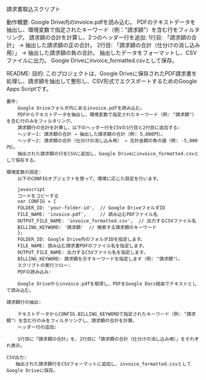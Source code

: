 請求書取込スクリプト

動作概要:
    Google Drive内のinvoice.pdfを読み込む。
    PDFのテキストデータを抽出し、環境変数で指定されたキーワード（例："請求額"）を含む行をフィルタリング。
    請求額の合計を計算し、2つのヘッダー行を追加:
    1行目: 「請求額の合計」 → 抽出した請求額の正の合計。
    2行目: 「請求額の合計（仕分けの消し込み用）」 → 抽出した請求額の負の合計。
    抽出したデータをフォーマットし、CSVファイルに出力。
    Google Driveにinvoice_formatted.csvとして保存。

README:
    目的:
        このプロジェクトは、Google Driveに保存されたPDF請求書を処理し、請求額を抽出して整形し、CSV形式でエクスポートするためのGoogle Apps Scriptです。

    要件:
        Google Driveフォルダ内にあるinvoice.pdfを読み込む。
        PDFからテキストデータを抽出し、環境変数で指定されたキーワード（例: "請求額"）を含む行のみをフィルタリング。
        請求額行の合計を計算し、以下のヘッダー行をCSVの1行目と2行目に追加する:
        ヘッダー1: 請求額の合計 → 抽出した請求額の合計（例: 5,000円）。
        ヘッダー2: 請求額の合計（仕分けの消し込み用） → 合計金額の負の値（例: -5,000円）。
        抽出された請求額の行をCSVに追加し、Google Driveにinvoice_formatted.csvとして保存する。

    環境変数の設定:
        以下のCONFIGオブジェクトを使って、環境に応じた設定を行います。

        javascript
        コードをコピーする
        var CONFIG = {
        FOLDER_ID: 'your-folder-id',  // Google DriveフォルダID
        FILE_NAME: 'invoice.pdf',     // 読み込むPDFファイル名
        OUTPUT_FILE_NAME: 'invoice_formatted.csv',  // 出力するCSVファイル名
        BILLING_KEYWORD: '請求額'  // 検索する請求額のキーワード
        };
        FOLDER_ID: Google Drive内のフォルダIDを指定します。
        FILE_NAME: 読み込む請求書PDFのファイル名を指定します。
        OUTPUT_FILE_NAME: 出力するCSVファイル名を指定します。
        BILLING_KEYWORD: 請求額を示すキーワードを指定します（例: "請求額"）。
        スクリプトの実行フロー:
        PDFの読み込み:

        Google Driveからinvoice.pdfを取得し、PDFをGoogle Docs経由でテキストとして読み込む。
        
    請求額行の抽出:

        テキストデータからCONFIG.BILLING_KEYWORDで指定されたキーワード（例: "請求額"）を含む行のみをフィルタリングし、請求額の合計を計算。
        ヘッダー行の追加:

        1行目に「請求額の合計」を、2行目に「請求額の合計（仕分けの消し込み用）」をそれぞれ表示。
    
    CSV出力:
    　　抽出された請求額行をCSVフォーマットに追加し、invoice_formatted.csvとしてGoogle Driveに保存。


